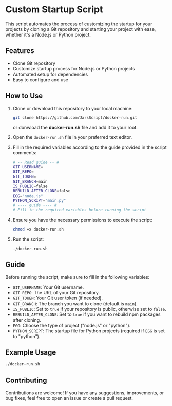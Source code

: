 # Custom Startup Script

This script automates the process of customizing the startup for your projects by cloning a Git repository and starting your project with ease, whether it's a Node.js or Python project.

## Features

- Clone Git repository
- Customize startup process for Node.js or Python projects
- Automated setup for dependencies
- Easy to configure and use

## How to Use

1. Clone or download this repository to your local machine:

    ```bash
    git clone https://github.com/JarsScript/docker-run.git
    ```
    or donwload the **docker-run.sh** file and add it to your root.

3. Open the `docker-run.sh` file in your preferred text editor.

4. Fill in the required variables according to the guide provided in the script comments:

    ```bash
    # -- Read guide -- #
    GIT_USERNAME=
    GIT_REPO=
    GIT_TOKEN=
    GIT_BRANCH=main
    IS_PUBLIC=false
    REBUILD_AFTER_CLONE=false
    EGG="node.js"
    PYTHON_SCRIPT="main.py"
    # ---- guide ---- #
    # Fill in the required variables before running the script
    ```

5. Ensure you have the necessary permissions to execute the script:

    ```bash
    chmod +x docker-run.sh
    ```

6. Run the script:

    ```bash
    ./docker-run.sh
    ```

## Guide

Before running the script, make sure to fill in the following variables:

- `GIT_USERNAME`: Your Git username.
- `GIT_REPO`: The URL of your Git repository.
- `GIT_TOKEN`: Your Git user token (if needed).
- `GIT_BRANCH`: The branch you want to clone (default is `main`).
- `IS_PUBLIC`: Set to `true` if your repository is public, otherwise set to `false`.
- `REBUILD_AFTER_CLONE`: Set to `true` if you want to rebuild npm packages after cloning.
- `EGG`: Choose the type of project ("node.js" or "python").
- `PYTHON_SCRIPT`: The startup file for Python projects (required if `EGG` is set to "python").

## Example Usage

```bash
./docker-run.sh
```
## Contributing
Contributions are welcome! If you have any suggestions, improvements, or bug fixes, feel free to open an issue or create a pull request.
